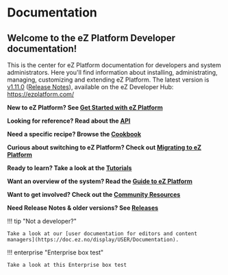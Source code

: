 # Documentation

## Welcome to the eZ Platform Developer documentation!

This is the center for eZ Platform documentation for developers and system administrators. Here you'll find information about installing, administrating, managing, customizing and extending eZ Platform. The latest version is [v1.11.0](https://ezplatform.com/) ([Release Notes](releases/ez_platform_v1.11.0.md)), available on the eZ Developer Hub: <https://ezplatform.com/>

**New to eZ Platform? See [Get Started with eZ Platform](getting_started/get_started_with_ez_platform.md)**

**Looking for reference? Read about the [API](api/api.md)**

**Need a specific recipe? Browse the [Cookbook](cookbook/authenticating_a_user_with_multiple_user_providers.md)**

**Curious about switching to eZ Platform? Check out [Migrating to eZ Platform](migrating/migrating_from_ez_publish_platform.md)**

**Ready to learn? Take a look at the [Tutorials](tutorials/platform_beginner/building_a_bicycle_route_tracker_in_ez_platform.md)**

**Want an overview of the system? Read the [Guide to eZ Platform](guide/guide_to_ez_platform.md)**

**Want to get involved? Check out the [Community Resources](community_resources/contributing.md)**

**Need Release Notes & older versions? See [Releases](releases/ez_platform_v1.10.0.md)**

!!! tip "Not a developer?"

    Take a look at our [user documentation for editors and content managers](https://doc.ez.no/display/USER/Documentation).


!!! enterprise "Enterprise box test"

    Take a look at this Enterprise box test
